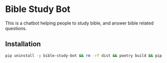 # Bible Study Bot 

This is a chatbot helping people to study bible, and answer bible related questions. 

## Installation

```BASH
pip uninstall -y bible-study-bot && rm -rf dist && poetry build && pip install --no-deps ./dist/bible_study_bot-0.0.1-py3-none-any.whl
```
